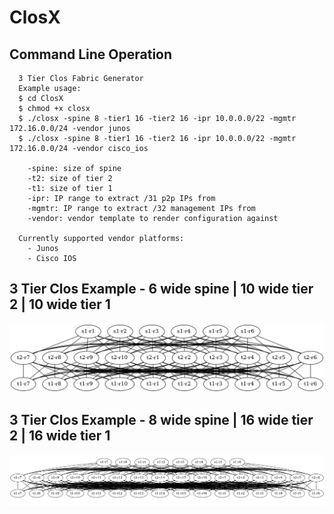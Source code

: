 # ClosX

## Command Line Operation
```
  3 Tier Clos Fabric Generator
  Example usage:
  $ cd ClosX
  $ chmod +x closx
  $ ./closx -spine 8 -tier1 16 -tier2 16 -ipr 10.0.0.0/22 -mgmtr 172.16.0.0/24 -vendor junos
  $ ./closx -spine 8 -tier1 16 -tier2 16 -ipr 10.0.0.0/22 -mgmtr 172.16.0.0/24 -vendor cisco_ios

    -spine: size of spine
    -t2: size of tier 2
    -t1: size of tier 1
    -ipr: IP range to extract /31 p2p IPs from
    -mgmtr: IP range to extract /32 management IPs from
    -vendor: vendor template to render configuration against

  Currently supported vendor platforms:
    - Junos
    - Cisco IOS
```
## 3 Tier Clos Example - 6 wide spine | 10 wide tier 2 | 10 wide tier 1
![3 Tier Clos - 6 wide spine | 10 wide tier 2 | 10 wide tier 1](https://github.com/byMacf/ClosX/blob/main/6widespine_10widetier2_10widetier1_clos.png?raw=true)

## 3 Tier Clos Example - 8 wide spine | 16 wide tier 2 | 16 wide tier 1
![3 Tier Clos - 8 wide spine | 16 wide tier 2 | 16 wide tier 1](https://github.com/byMacf/ClosX/blob/main/8widespine_16widetier2_16widetier1_clos.png?raw=true)

